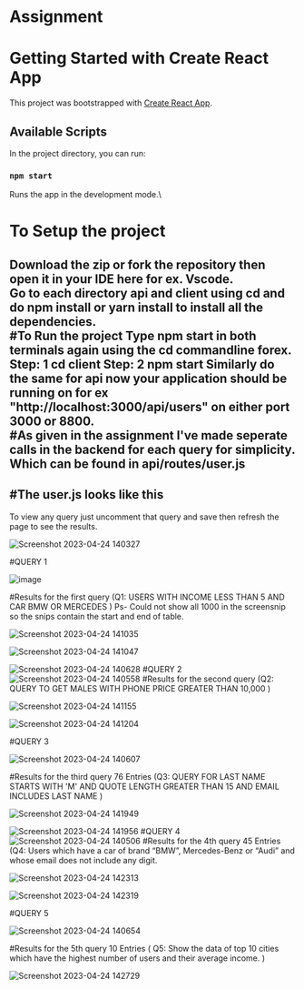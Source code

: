 # Assignment
# Getting Started with Create React App

This project was bootstrapped with [Create React App](https://github.com/facebook/create-react-app).

## Available Scripts

In the project directory, you can run:

### `npm start`

Runs the app in the development mode.\
# To Setup the project
Download the zip or fork the repository then open it in your IDE here for ex. Vscode.<br>
Go to each directory api and client using cd and do npm install or yarn install to install all the dependencies.<br>
#To Run the project 
Type npm start in both terminals again using the cd commandline forex. 
Step: 1 cd client
Step: 2 npm start
Similarly do the same for api
now your application should be running on 
for ex "http://localhost:3000/api/users" on either port 3000 or 8800.<br>
#As given in the assignment I've made seperate calls in the backend for each query for simplicity.
Which can be found in api/routes/user.js
------------------------------------------------------------------------
#The user.js looks like this
------------------------------------------------------------------------
To view any query just uncomment that query and save then refresh the page to see the results.

![Screenshot 2023-04-24 140327](https://user-images.githubusercontent.com/101965527/233944118-8158391d-f128-413b-842b-dddb2da01f89.png)

#QUERY 1

![image](https://user-images.githubusercontent.com/101965527/233951480-1d529f9a-8097-453a-94f7-994aea2936d6.png)

#Results for the first query (Q1: USERS WITH INCOME LESS THAN 5 AND CAR BMW OR MERCEDES )
Ps- Could not show all 1000 in the screensnip so the snips contain the start and end of table.

![Screenshot 2023-04-24 141035](https://user-images.githubusercontent.com/101965527/233945578-09ae6d92-9803-4a94-a17a-227a0214f6a5.png)


![Screenshot 2023-04-24 141047](https://user-images.githubusercontent.com/101965527/233945596-4e475af9-8644-416b-bd45-6d2cc3be34cc.png)


![Screenshot 2023-04-24 140628](https://user-images.githubusercontent.com/101965527/233944189-a2204dad-4e60-439a-9212-a92d39a8481d.png)
#QUERY 2
![Screenshot 2023-04-24 140558](https://user-images.githubusercontent.com/101965527/233944215-f47ac626-a670-48ce-afc6-d17679025a14.png)
#Results for the second query (Q2: QUERY TO GET MALES WITH PHONE PRICE GREATER THAN 10,000 )

![Screenshot 2023-04-24 141155](https://user-images.githubusercontent.com/101965527/233946390-de2ba3ac-a438-4265-bf9b-2c18e8dea37e.png)

![Screenshot 2023-04-24 141204](https://user-images.githubusercontent.com/101965527/233946395-1ca70eb1-a1b7-4983-9c7f-5776775afbe4.png)

#QUERY 3

![Screenshot 2023-04-24 140607](https://user-images.githubusercontent.com/101965527/233944178-4e309c00-81a8-4dc0-8223-25a09f1921d8.png)

#Results for the third query 76 Entries (Q3: QUERY FOR LAST NAME STARTS WITH 'M' AND QUOTE LENGTH GREATER THAN 15 AND EMAIL INCLUDES LAST NAME )

![Screenshot 2023-04-24 141949](https://user-images.githubusercontent.com/101965527/233947549-d747c2a3-b26e-4260-8a6c-22f4b225be96.png)

![Screenshot 2023-04-24 141956](https://user-images.githubusercontent.com/101965527/233947560-16574cfe-baac-4e73-85f9-7e3c90ed0147.png)
#QUERY 4 
![Screenshot 2023-04-24 140506](https://user-images.githubusercontent.com/101965527/233944212-c2f9030b-1b44-49bf-9635-de983dcda80f.png)
#Results for the 4th query 45 Entries (Q4: Users which have a car of brand “BMW”, Mercedes-Benz or “Audi” and whose email does not include any digit.

![Screenshot 2023-04-24 142313](https://user-images.githubusercontent.com/101965527/233948279-82a82006-bb14-4749-9287-1f4eaf1454ef.png)

![Screenshot 2023-04-24 142319](https://user-images.githubusercontent.com/101965527/233948293-36ad1e79-d748-4f05-80fe-48e1d6475086.png)

#QUERY 5

![Screenshot 2023-04-24 140654](https://user-images.githubusercontent.com/101965527/233944200-1432e9de-1b46-4863-81d8-ad4c6c2fe53f.png)

#Results for the 5th query 10 Entries ( Q5: Show the data of top 10 cities which have the highest number of users and their average income. )

![Screenshot 2023-04-24 142729](https://user-images.githubusercontent.com/101965527/233949259-083623ef-16c6-49a9-84e4-d92ca7e8129b.png)
